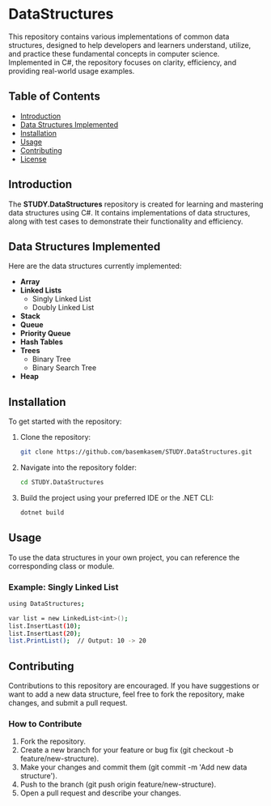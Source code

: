 # DataStructures

This repository contains various implementations of common data structures, designed to help developers and learners understand, utilize, and practice these fundamental concepts in computer science. Implemented in C#, the repository focuses on clarity, efficiency, and providing real-world usage examples.

## Table of Contents
- [Introduction](#introduction)
- [Data Structures Implemented](#data-structures-implemented)
- [Installation](#installation)
- [Usage](#usage)
- [Contributing](#contributing)
- [License](#license)

## Introduction
The **STUDY.DataStructures** repository is created for learning and mastering data structures using C#. It contains implementations of data structures, along with test cases to demonstrate their functionality and efficiency.

## Data Structures Implemented
Here are the data structures currently implemented:

- **Array**
- **Linked Lists**
  - Singly Linked List
  - Doubly Linked List
- **Stack**
- **Queue**
- **Priority Queue**
- **Hash Tables**
- **Trees**
  - Binary Tree
  - Binary Search Tree
- **Heap**

## Installation
To get started with the repository:

1. Clone the repository:

   ```bash
   git clone https://github.com/basemkasem/STUDY.DataStructures.git
   ```
2. Navigate into the repository folder:

    ```bash
    cd STUDY.DataStructures
    ```
3. Build the project using your preferred IDE or the .NET CLI:

    ```bash
    dotnet build
    ```


## Usage
To use the data structures in your own project, you can reference the corresponding class or module.

### Example: Singly Linked List
```bash
using DataStructures;

var list = new LinkedList<int>();
list.InsertLast(10);
list.InsertLast(20);
list.PrintList();  // Output: 10 -> 20
```

## Contributing
Contributions to this repository are encouraged. If you have suggestions or want to add a new data structure, feel free to fork the repository, make changes, and submit a pull request.

### How to Contribute
1. Fork the repository.
2. Create a new branch for your feature or bug fix (git checkout -b feature/new-structure).
3. Make your changes and commit them (git commit -m 'Add new data structure').
4. Push to the branch (git push origin feature/new-structure).
5. Open a pull request and describe your changes.
